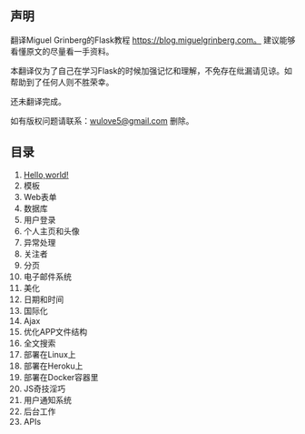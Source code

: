 ## 声明

翻译Miguel Grinberg的Flask教程 https://blog.miguelgrinberg.com。 建议能够看懂原文的尽量看一手资料。

本翻译仅为了自己在学习Flask的时候加强记忆和理解，不免存在纰漏请见谅。如帮助到了任何人则不胜荣幸。

还未翻译完成。

如有版权问题请联系：wulove5@gmail.com 删除。

## 目录

1. [Hello,world!](https://github.com/wuwayne/The-Flask-Mega-Tutorial-in-CHS/blob/master/doc/Hello%2C%20World!.md)
2. 模板
3. Web表单
4. 数据库
5. 用户登录
6. 个人主页和头像
7. 异常处理
8. 关注者
9. 分页
10. 电子邮件系统
11. 美化
12. 日期和时间
13. 国际化
14. Ajax
15. 优化APP文件结构
16. 全文搜索
17. 部署在Linux上
18. 部署在Heroku上
19. 部署在Docker容器里
20. JS奇技淫巧
21. 用户通知系统
22. 后台工作
23. APIs
